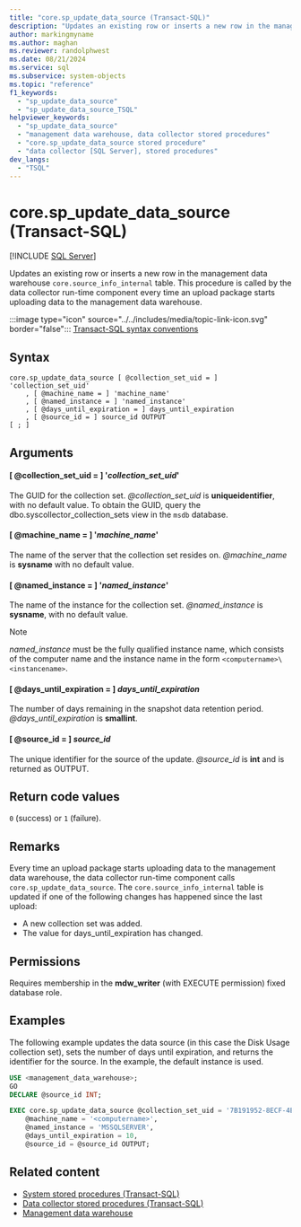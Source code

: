 ```yaml
---
title: "core.sp_update_data_source (Transact-SQL)"
description: "Updates an existing row or inserts a new row in the management data warehouse core.source_info_internal table."
author: markingmyname
ms.author: maghan
ms.reviewer: randolphwest
ms.date: 08/21/2024
ms.service: sql
ms.subservice: system-objects
ms.topic: "reference"
f1_keywords:
  - "sp_update_data_source"
  - "sp_update_data_source_TSQL"
helpviewer_keywords:
  - "sp_update_data_source"
  - "management data warehouse, data collector stored procedures"
  - "core.sp_update_data_source stored procedure"
  - "data collector [SQL Server], stored procedures"
dev_langs:
  - "TSQL"
---
```

# core.sp_update_data_source (Transact-SQL)

[!INCLUDE [SQL Server](../../includes/applies-to-version/sqlserver.md)]

Updates an existing row or inserts a new row in the management data warehouse `core.source_info_internal` table. This procedure is called by the data collector run-time component every time an upload package starts uploading data to the management data warehouse.

:::image type="icon" source="../../includes/media/topic-link-icon.svg" border="false"::: [Transact-SQL syntax conventions](../../t-sql/language-elements/transact-sql-syntax-conventions-transact-sql.md)

## Syntax

```syntaxsql
core.sp_update_data_source [ @collection_set_uid = ] 'collection_set_uid'
    , [ @machine_name = ] 'machine_name'
    , [ @named_instance = ] 'named_instance'
    , [ @days_until_expiration = ] days_until_expiration
    , [ @source_id = ] source_id OUTPUT
[ ; ]
```

## Arguments

#### [ @collection_set_uid = ] '*collection_set_uid*'

The GUID for the collection set. *@collection_set_uid* is **uniqueidentifier**, with no default value. To obtain the GUID, query the dbo.syscollector_collection_sets view in the `msdb` database.

#### [ @machine_name = ] '*machine_name*'

The name of the server that the collection set resides on. *@machine_name* is **sysname** with no default value.

#### [ @named_instance = ] '*named_instance*'

The name of the instance for the collection set. *@named_instance* is **sysname**, with no default value.

> [!NOTE]  
> *named_instance* must be the fully qualified instance name, which consists of the computer name and the instance name in the form `<computername>\<instancename>`.

#### [ @days_until_expiration = ] *days_until_expiration*

The number of days remaining in the snapshot data retention period. *@days_until_expiration* is **smallint**.

#### [ @source_id = ] *source_id*

The unique identifier for the source of the update. *@source_id* is **int** and is returned as OUTPUT.

## Return code values

`0` (success) or `1` (failure).

## Remarks

Every time an upload package starts uploading data to the management data warehouse, the data collector run-time component calls `core.sp_update_data_source`. The `core.source_info_internal` table is updated if one of the following changes has happened since the last upload:

- A new collection set was added.
- The value for days_until_expiration has changed.

## Permissions

Requires membership in the **mdw_writer** (with EXECUTE permission) fixed database role.

## Examples

The following example updates the data source (in this case the Disk Usage collection set), sets the number of days until expiration, and returns the identifier for the source. In the example, the default instance is used.

```sql
USE <management_data_warehouse>;
GO
DECLARE @source_id INT;

EXEC core.sp_update_data_source @collection_set_uid = '7B191952-8ECF-4E12-AEB2-EF646EF79FEF',
    @machine_name = '<computername>',
    @named_instance = 'MSSQLSERVER',
    @days_until_expiration = 10,
    @source_id = @source_id OUTPUT;
```

## Related content

- [System stored procedures (Transact-SQL)](system-stored-procedures-transact-sql.md)
- [Data collector stored procedures (Transact-SQL)](data-collector-stored-procedures-transact-sql.md)
- [Management data warehouse](../data-collection/management-data-warehouse.md)
